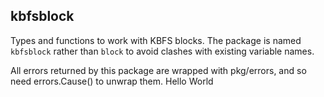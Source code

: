 ## kbfsblock

Types and functions to work with KBFS blocks. The package is named
`kbfsblock` rather than `block` to avoid clashes with existing
variable names.

All errors returned by this package are wrapped with pkg/errors, and
so need errors.Cause() to unwrap them.
Hello World
